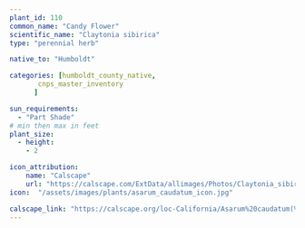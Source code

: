 ```yaml
---
plant_id: 110 
common_name: "Candy Flower"
scientific_name: "Claytonia sibirica"
type: "perennial herb"

native_to: "Humboldt"

categories: [humboldt_county_native,
       cnps_master_inventory
      ]

sun_requirements:
  - "Part Shade"
# min then max in feet
plant_size:
  - height: 
    - 2

icon_attribution: 
    name: "Calscape"
    url: "https://calscape.com/ExtData/allimages/Photos/Claytonia_sibirica_image56.jpg" 
icon:  "/assets/images/plants/asarum_caudatum_icon.jpg"

calscape_link: "https://calscape.org/loc-California/Asarum%20caudatum(%20)"
---
```

